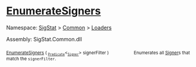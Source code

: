 # [EnumerateSigners](./IDataSetLoader-100663881.md)

Namespace: [SigStat]() > [Common](./../../README.md) > [Loaders](./../README.md)

Assembly: SigStat.Common.dll

<sub>[EnumerateSigners](./IDataSetLoader-100663881.md) ( <sub>[`Predicate`](https://docs.microsoft.com/en-us/dotnet/api/System.Predicate-1)</sub>\<<sub>[`Signer`](./../../Signer.md)</sub>> signerFilter )</sub>&nbsp; &nbsp; &nbsp; &nbsp; &nbsp; &nbsp; &nbsp; &nbsp; &nbsp;<sub>Enumerates all [Signer](https://github.com/hargitomi97/sigstat/blob/master/docs/md/SigStat/Common/Signer.md)s that match the `signerFilter`.</sub>
